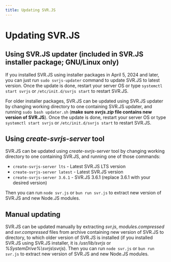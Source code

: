 ```yaml
---
title: Updating SVR.JS
---
```


# Updating SVR.JS

## Using SVR.JS updater (included in SVR.JS installer package; GNU/Linux only)

If you installed SVR.JS using installer packages in April 5, 2024 and later, you can just run `sudo svrjs-updater` command to update SVR.JS to latest version. Once the update is done, restart your server OS or type `systemctl start svrjs` or `/etc/init.d/svrjs start` to restart SVR.JS.

For older installer packages, SVR.JS can be updated using SVR.JS updater by changing working directory to one containing SVR.JS updater, and running `sudo bash updater.sh` (**make sure _svrjs.zip_ file contains new version of SVR.JS**). Once the update is done, restart your server OS or type `systemctl start svrjs` or `/etc/init.d/svrjs start` to restart SVR.JS.

## Using _create-svrjs-server_ tool

SVR.JS can be updated using _create-svrjs-server_ tool by changing working directory to one containing SVR.JS, and running one of those commands:

- `create-svrjs-server lts` - Latest SVR.JS LTS version
- `create-svrjs-server latest` - Latest SVR.JS version
- `create-svrjs-server 3.6.1` - SVR.JS 3.6.1 (replace 3.6.1 with your desired version)

Then you can run `node svr.js` or `bun run svr.js` to extract new version of SVR.JS and new Node.JS modules.

## Manual updating

SVR.JS can be updated manually by extracting _svr.js_, _modules.compressed_ and _svr.compressed_ files from archive containing new version of SVR.JS to directory, to which older version of SVR.JS is installed (if you installed SVR.JS using SVR.JS installer, it is _/usr/lib/svrjs_ or _%SystemDrive%\svrjs\svrjs_). Then you can run `node svr.js` or `bun run svr.js` to extract new version of SVR.JS and new Node.JS modules.
